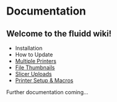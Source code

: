 # Documentation

## Welcome to the fluidd wiki!

- Installation
- How to Update
- [Multiple Printers](multiple-printers.md)
- [File Thumbnails](file-thumbnails.md)
- [Slicer Uploads](slicer-uploads.md)
- [Printer Setup & Macros](printer-setup-and-macros.md)

Further documentation coming...